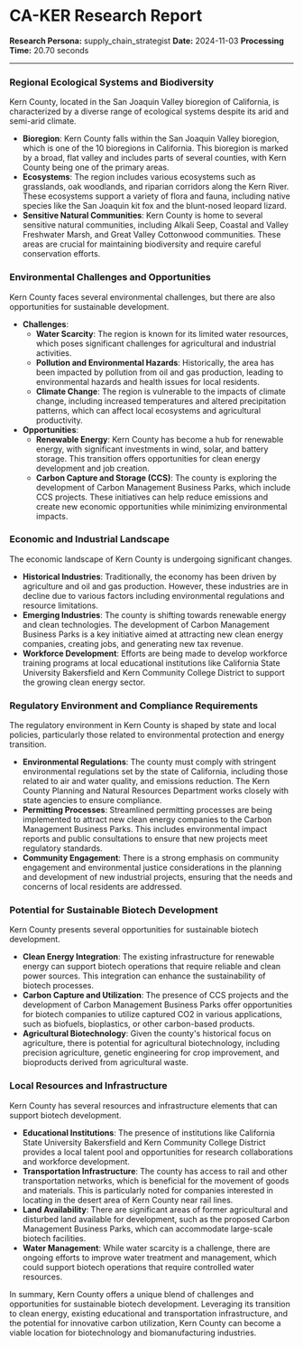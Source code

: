 # CA-KER Research Report

**Research Persona:** supply_chain_strategist
**Date:** 2024-11-03
**Processing Time:** 20.70 seconds

---

### Regional Ecological Systems and Biodiversity

Kern County, located in the San Joaquin Valley bioregion of California, is characterized by a diverse range of ecological systems despite its arid and semi-arid climate.

- **Bioregion**: Kern County falls within the San Joaquin Valley bioregion, which is one of the 10 bioregions in California. This bioregion is marked by a broad, flat valley and includes parts of several counties, with Kern County being one of the primary areas.
- **Ecosystems**: The region includes various ecosystems such as grasslands, oak woodlands, and riparian corridors along the Kern River. These ecosystems support a variety of flora and fauna, including native species like the San Joaquin kit fox and the blunt-nosed leopard lizard.
- **Sensitive Natural Communities**: Kern County is home to several sensitive natural communities, including Alkali Seep, Coastal and Valley Freshwater Marsh, and Great Valley Cottonwood communities. These areas are crucial for maintaining biodiversity and require careful conservation efforts.

### Environmental Challenges and Opportunities

Kern County faces several environmental challenges, but there are also opportunities for sustainable development.

- **Challenges**:
  - **Water Scarcity**: The region is known for its limited water resources, which poses significant challenges for agricultural and industrial activities.
  - **Pollution and Environmental Hazards**: Historically, the area has been impacted by pollution from oil and gas production, leading to environmental hazards and health issues for local residents.
  - **Climate Change**: The region is vulnerable to the impacts of climate change, including increased temperatures and altered precipitation patterns, which can affect local ecosystems and agricultural productivity.
- **Opportunities**:
  - **Renewable Energy**: Kern County has become a hub for renewable energy, with significant investments in wind, solar, and battery storage. This transition offers opportunities for clean energy development and job creation.
  - **Carbon Capture and Storage (CCS)**: The county is exploring the development of Carbon Management Business Parks, which include CCS projects. These initiatives can help reduce emissions and create new economic opportunities while minimizing environmental impacts.

### Economic and Industrial Landscape

The economic landscape of Kern County is undergoing significant changes.

- **Historical Industries**: Traditionally, the economy has been driven by agriculture and oil and gas production. However, these industries are in decline due to various factors including environmental regulations and resource limitations.
- **Emerging Industries**: The county is shifting towards renewable energy and clean technologies. The development of Carbon Management Business Parks is a key initiative aimed at attracting new clean energy companies, creating jobs, and generating new tax revenue.
- **Workforce Development**: Efforts are being made to develop workforce training programs at local educational institutions like California State University Bakersfield and Kern Community College District to support the growing clean energy sector.

### Regulatory Environment and Compliance Requirements

The regulatory environment in Kern County is shaped by state and local policies, particularly those related to environmental protection and energy transition.

- **Environmental Regulations**: The county must comply with stringent environmental regulations set by the state of California, including those related to air and water quality, and emissions reduction. The Kern County Planning and Natural Resources Department works closely with state agencies to ensure compliance.
- **Permitting Processes**: Streamlined permitting processes are being implemented to attract new clean energy companies to the Carbon Management Business Parks. This includes environmental impact reports and public consultations to ensure that new projects meet regulatory standards.
- **Community Engagement**: There is a strong emphasis on community engagement and environmental justice considerations in the planning and development of new industrial projects, ensuring that the needs and concerns of local residents are addressed.

### Potential for Sustainable Biotech Development

Kern County presents several opportunities for sustainable biotech development.

- **Clean Energy Integration**: The existing infrastructure for renewable energy can support biotech operations that require reliable and clean power sources. This integration can enhance the sustainability of biotech processes.
- **Carbon Capture and Utilization**: The presence of CCS projects and the development of Carbon Management Business Parks offer opportunities for biotech companies to utilize captured CO2 in various applications, such as biofuels, bioplastics, or other carbon-based products.
- **Agricultural Biotechnology**: Given the county's historical focus on agriculture, there is potential for agricultural biotechnology, including precision agriculture, genetic engineering for crop improvement, and bioproducts derived from agricultural waste.

### Local Resources and Infrastructure

Kern County has several resources and infrastructure elements that can support biotech development.

- **Educational Institutions**: The presence of institutions like California State University Bakersfield and Kern Community College District provides a local talent pool and opportunities for research collaborations and workforce development.
- **Transportation Infrastructure**: The county has access to rail and other transportation networks, which is beneficial for the movement of goods and materials. This is particularly noted for companies interested in locating in the desert area of Kern County near rail lines.
- **Land Availability**: There are significant areas of former agricultural and disturbed land available for development, such as the proposed Carbon Management Business Parks, which can accommodate large-scale biotech facilities.
- **Water Management**: While water scarcity is a challenge, there are ongoing efforts to improve water treatment and management, which could support biotech operations that require controlled water resources.

In summary, Kern County offers a unique blend of challenges and opportunities for sustainable biotech development. Leveraging its transition to clean energy, existing educational and transportation infrastructure, and the potential for innovative carbon utilization, Kern County can become a viable location for biotechnology and biomanufacturing industries.